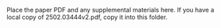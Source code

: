 Place the paper PDF and any supplemental materials here.
If you have a local copy of 2502.03444v2.pdf, copy it into this folder.
